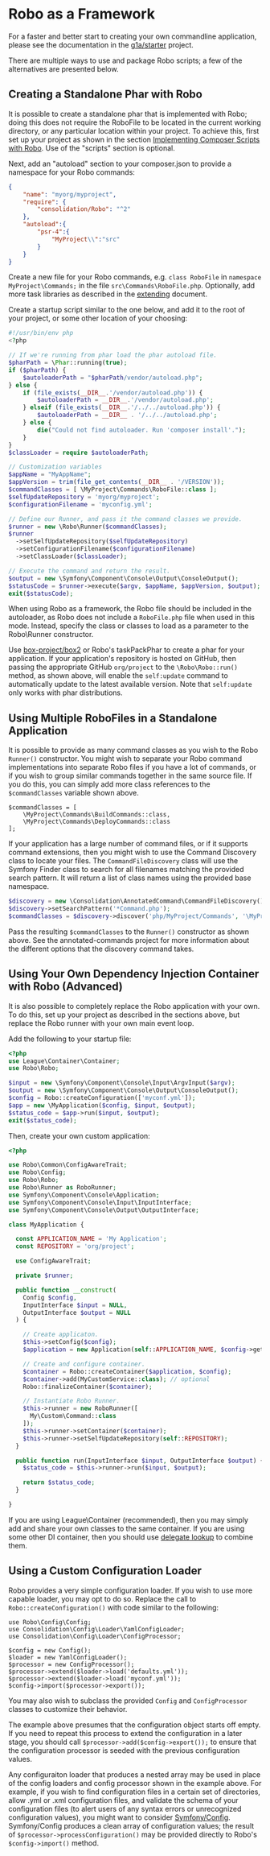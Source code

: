 # Robo as a Framework

For a faster and better start to creating your own commandline application, please see the documentation in the [g1a/starter](https://github.com/g1a/starter) project.

There are multiple ways to use and package Robo scripts; a few of the alternatives are presented below.

## Creating a Standalone Phar with Robo

It is possible to create a standalone phar that is implemented with Robo; doing this does not require the RoboFile to be located in the current working directory, or any particular location within your project. To achieve this, first set up your project as shown in the section [Implementing Composer Scripts with Robo](getting-started.md#implementing-composer-scripts-with-robo). Use of the "scripts" section is optional.

Next, add an "autoload" section to your composer.json to provide a namespace for your Robo commands:
```json
{
    "name": "myorg/myproject",
    "require": {
        "consolidation/Robo": "^2"
    },
    "autoload":{
        "psr-4":{
            "MyProject\\":"src"
        }
    }
}
```
Create a new file for your Robo commands, e.g. `class RoboFile` in `namespace MyProject\Commands;` in the file `src\Commands\RoboFile.php`.  Optionally, add more task libraries as described in the [extending](extending.md) document.

Create a startup script similar to the one below, and add it to the root of your project, or some other location of your choosing:

``` php
#!/usr/bin/env php
<?php

// If we're running from phar load the phar autoload file.
$pharPath = \Phar::running(true);
if ($pharPath) {
    $autoloaderPath = "$pharPath/vendor/autoload.php";
} else {
    if (file_exists(__DIR__.'/vendor/autoload.php')) {
        $autoloaderPath = __DIR__.'/vendor/autoload.php';
    } elseif (file_exists(__DIR__.'/../../autoload.php')) {
        $autoloaderPath = __DIR__ . '/../../autoload.php';
    } else {
        die("Could not find autoloader. Run 'composer install'.");
    }
}
$classLoader = require $autoloaderPath;

// Customization variables
$appName = "MyAppName";
$appVersion = trim(file_get_contents(__DIR__ . '/VERSION'));
$commandClasses = [ \MyProject\Commands\RoboFile::class ];
$selfUpdateRepository = 'myorg/myproject';
$configurationFilename = 'myconfig.yml';

// Define our Runner, and pass it the command classes we provide.
$runner = new \Robo\Runner($commandClasses);
$runner
  ->setSelfUpdateRepository($selfUpdateRepository)
  ->setConfigurationFilename($configurationFilename)
  ->setClassLoader($classLoader);

// Execute the command and return the result.
$output = new \Symfony\Component\Console\Output\ConsoleOutput();
$statusCode = $runner->execute($argv, $appName, $appVersion, $output);
exit($statusCode);
```
When using Robo as a framework, the Robo file should be included in the autoloader, as Robo does not include a `RoboFile.php` file when used in this mode. Instead, specify the class or classes to load as a parameter to the Robo\Runner constructor.

Use [box-project/box2](https://github.com/box-project/box2) or Robo's taskPackPhar to create a phar for your application. If your application's repository is hosted on GitHub, then passing the appropriate GitHub `org/project` to the `\Robo\Robo::run()` method, as shown above, will enable the `self:update` command to automatically update to the latest available version. Note that `self:update` only works with phar distributions.

## Using Multiple RoboFiles in a Standalone Application

It is possible to provide as many command classes as you wish to the Robo `Runner()` constructor. You might wish to separate your Robo command implementations into separate Robo files if you have a lot of commands, or if you wish to group similar commands together in the same source file. If you do this, you can simply add more class references to the `$commandClasses` variable shown above.
```
$commandClasses = [ 
    \MyProject\Commands\BuildCommands::class, 
    \MyProject\Commands\DeployCommands::class 
];
```
If your application has a large number of command files, or if it supports command extensions, then you might wish to use the Command Discovery class to locate your files. The `CommandFileDiscovery` class will use the Symfony Finder class to search for all filenames matching the provided search pattern. It will return a list of class names using the provided base namespace.
``` php
$discovery = new \Consolidation\AnnotatedCommand\CommandFileDiscovery();
$discovery->setSearchPattern('*Command.php');
$commandClasses = $discovery->discover('php/MyProject/Commands', '\MyProject\Commands');
```
Pass the resulting `$commandClasses` to the `Runner()` constructor as shown above.  See the annotated-commands project for more information about the different options that the discovery command takes.

## Using Your Own Dependency Injection Container with Robo (Advanced)

It is also possible to completely replace the Robo application with your own.  To do this, set up your project as described in the sections above, but replace the Robo runner with your own main event loop.

Add the following to your startup file:
```php
<?php
use League\Container\Container;
use Robo\Robo;

$input = new \Symfony\Component\Console\Input\ArgvInput($argv);
$output = new \Symfony\Component\Console\Output\ConsoleOutput();
$config = Robo::createConfiguration(['myconf.yml']);
$app = new \MyApplication($config, $input, $output);
$status_code = $app->run($input, $output);
exit($status_code);

```

Then, create your own custom application:

```php
<?php

use Robo\Common\ConfigAwareTrait;
use Robo\Config;
use Robo\Robo;
use Robo\Runner as RoboRunner;
use Symfony\Component\Console\Application;
use Symfony\Component\Console\Input\InputInterface;
use Symfony\Component\Console\Output\OutputInterface;

class MyApplication {

  const APPLICATION_NAME = 'My Application';
  const REPOSITORY = 'org/project';

  use ConfigAwareTrait;

  private $runner;

  public function __construct(
    Config $config,
    InputInterface $input = NULL,
    OutputInterface $output = NULL
  ) {

    // Create applicaton.
    $this->setConfig($config);
    $application = new Application(self::APPLICATION_NAME, $config->get('version'));

    // Create and configure container.
    $container = Robo::createContainer($application, $config);
    $container->add(MyCustomService::class); // optional
    Robo::finalizeContainer($container);

    // Instantiate Robo Runner.
    $this->runner = new RoboRunner([
      My\Custom\Command::class
    ]);
    $this->runner->setContainer($container);
    $this->runner->setSelfUpdateRepository(self::REPOSITORY);
  }

  public function run(InputInterface $input, OutputInterface $output) {
    $status_code = $this->runner->run($input, $output);

    return $status_code;
  }

}
```

If you are using League\Container (recommended), then you may simply add and share your own classes to the same container.  If you are using some other DI container, then you should use [delegate lookup](https://github.com/container-interop/fig-standards/blob/master/proposed/container.md#14-additional-feature-delegate-lookup) to combine them.

## Using a Custom Configuration Loader

Robo provides a very simple configuration loader. If you wish to use more capable loader, you may opt to do so. Replace the call to `Robo::createConfiguration()` with code similar to the following:
```
use Robo\Config\Config;
use Consolidation\Config\Loader\YamlConfigLoader;
use Consolidation\Config\Loader\ConfigProcessor;

$config = new Config();
$loader = new YamlConfigLoader();
$processor = new ConfigProcessor();
$processor->extend($loader->load('defaults.yml'));
$processor->extend($loader->load('myconf.yml'));
$config->import($processor->export());
```
You may also wish to subclass the provided `Config` and `ConfigProcessor` classes to customize their behavior.

The example above presumes that the configuration object starts off empty. If you need to repeat this process to extend the configuration in a later stage, you should call `$processor->add($config->export());` to ensure that the configuration processor is seeded with the previous configuration values.

Any configuraiton loader that produces a nested array may be used in place of the config loaders and config processor shown in the example above. For example, if you wish to find configuration files in a certain set of directories, allow .yml or .xml configuration files, and validate the schema of your configuration files (to alert users of any syntax errors or unrecognized configuration values), you might want to consider [Symfony/Config](http://symfony.com/doc/current/components/config/definition.html). Symfony/Config produces a clean array of configuration values; the result of `$processor->processConfiguration()` may be provided directly to Robo's `$config->import()` method.
